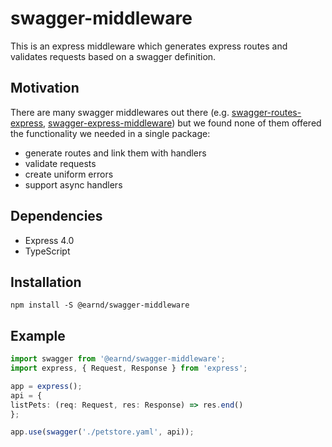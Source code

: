 # swagger-middleware
This is an express middleware which generates express routes and validates requests based on a swagger definition.

## Motivation
There are many swagger middlewares out there (e.g. [swagger-routes-express](https://www.npmjs.com/package/swagger-routes-express), [swagger-express-middleware](https://www.npmjs.com/package/swagger-express-middleware)) but we found none of them offered the functionality we needed in a single package:

- generate routes and link them with handlers
- validate requests
- create uniform errors
- support async handlers

## Dependencies
- Express 4.0
- TypeScript

## Installation
```
npm install -S @earnd/swagger-middleware
```

## Example
```typescript
import swagger from '@earnd/swagger-middleware';
import express, { Request, Response } from 'express';

app = express();
api = {
listPets: (req: Request, res: Response) => res.end()
};

app.use(swagger('./petstore.yaml', api));
```
